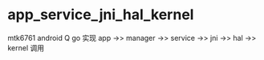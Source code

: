 # app_service_jni_hal_kernel

mtk6761 android Q go 
实现 app ->> manager ->> service ->> jni ->> hal ->> kernel 调用

